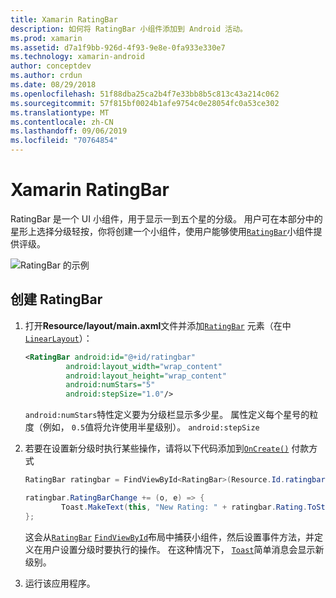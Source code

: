 ```yaml
---
title: Xamarin RatingBar
description: 如何将 RatingBar 小组件添加到 Android 活动。
ms.prod: xamarin
ms.assetid: d7a1f9bb-926d-4f93-9e8e-0fa933e330e7
ms.technology: xamarin-android
author: conceptdev
ms.author: crdun
ms.date: 08/29/2018
ms.openlocfilehash: 51f88dba25ca2b4f7e33bb8b5c813c43a214c062
ms.sourcegitcommit: 57f815bf0024b1afe9754c0e28054fc0a53ce302
ms.translationtype: MT
ms.contentlocale: zh-CN
ms.lasthandoff: 09/06/2019
ms.locfileid: "70764854"
---
```

# <a name="xamarinandroid-ratingbar"></a>Xamarin RatingBar

RatingBar 是一个 UI 小组件，用于显示一到五个星的分级。 用户可在本部分中的星形上选择分级轻按，你将创建一个小组件，使用户能够使用[`RatingBar`](xref:Android.Widget.RatingBar)小组件提供评级。

![RatingBar 的示例](ratingbar-images/01-ratingbar.png)

## <a name="creating-a-ratingbar"></a>创建 RatingBar

1. 打开**Resource/layout/main.axml**文件并添加[`RatingBar`](xref:Android.Widget.RatingBar)
   元素（在中[`LinearLayout`](xref:Android.Widget.LinearLayout)）：

   ```xml
   <RatingBar android:id="@+id/ratingbar"
            android:layout_width="wrap_content"
            android:layout_height="wrap_content"
            android:numStars="5"
            android:stepSize="1.0"/>
   ```

   `android:numStars`特性定义要为分级栏显示多少星。 属性定义每个星号的粒度（例如， `0.5`值将允许使用半星级别）。 `android:stepSize`

2. 若要在设置新分级时执行某些操作，请将以下代码添加到[`OnCreate()`](xref:Android.App.Activity.OnCreate*)
   付款方式

    ```csharp
    RatingBar ratingbar = FindViewById<RatingBar>(Resource.Id.ratingbar);

    ratingbar.RatingBarChange += (o, e) => {
            Toast.MakeText(this, "New Rating: " + ratingbar.Rating.ToString (), ToastLength.Short).Show ();
    };
    ```

    这会从[`RatingBar`](xref:Android.Widget.RatingBar) [`FindViewById`](xref:Android.App.Activity.FindViewById*)布局中捕获小组件，然后设置事件方法，并定义在用户设置分级时要执行的操作。 在这种情况下， [`Toast`](xref:Android.Widget.Toast)简单消息会显示新级别。

3. 运行该应用程序。
